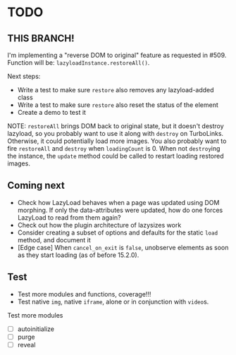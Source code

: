 # TODO

## THIS BRANCH!

I'm implementing a "reverse DOM to original" feature as requested in #509.
Function will be: `lazyloadInstance.restoreAll()`.

Next steps:
- Write a test to make sure `restore` also removes any lazyload-added class
- Write a test to make sure `restore` also reset the status of the element
- Create a demo to test it

NOTE: `restoreAll` brings DOM back to original state, but it doesn't destroy lazyload, so you probably want to use it along with `destroy` on TurboLinks. Otherwise, it could potentially load more images. You also probably want to fire `restoreAll` and `destroy` when `loadingCount` is 0. When not `destroy`ing the instance, the `update` method could be called to restart loading restored images.

## Coming next

- Check how LazyLoad behaves when a page was updated using DOM morphing.
  If only the data-attributes were updated, how do one forces LazyLoad to read from them again?
- Check out how the plugin architecture of lazysizes work
- Consider creating a subset of options and defaults for the static `load` method, and document it
- [Edge case] When `cancel_on_exit` is `false`, unobserve elements as soon as they start loading (as of before 15.2.0).

## Test

- Test more modules and functions, coverage!!!
- Test native `img`, native `iframe`, alone or in conjunction with `video`s.

Test more modules

- [ ] autoinitialize
- [ ] purge
- [ ] reveal
